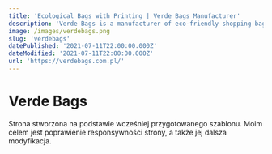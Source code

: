 ```yaml
---
title: 'Ecological Bags with Printing | Verde Bags Manufacturer'
description: 'Verde Bags is a manufacturer of eco-friendly shopping bags. We offer reusable bags made from durable pp fabric that is environmentally friendly. You will find bags with prints, shoe bags, classic shopping promotional bags, bags with handles, and bags with cut-out handles for reinforced construction. Come in and see for yourself!'
image: /images/verdebags.png
slug: 'verdebags'
datePublished: '2021-07-11T22:00:00.000Z'
dateModified: '2021-07-11T22:00:00.000Z'
url: 'https://verdebags.com.pl/'
---
```


# Verde Bags

Strona stworzona na podstawie wcześniej przygotowanego szablonu. Moim celem jest poprawienie responsywności strony, a także jej dalsza modyfikacja.